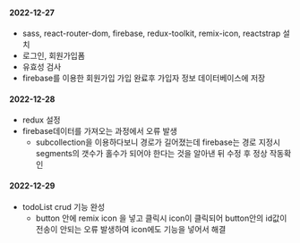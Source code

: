 #### 2022-12-27 
 - sass, react-router-dom, firebase, redux-toolkit, remix-icon, reactstrap 설치
 - 로그인, 회원가입폼 
 - 유효성 검사
 - firebase를 이용한 회원가입 가입 완료후 가입자 정보 데이터베이스에 저장

 #### 2022-12-28
  - redux 설정
  - firebase데이터를 가져오는 과정에서 오류 발생
    * subcollection을 이용하다보니 경로가 길어졌는데 firebase는 경로 지정시 segments의 갯수가 홀수가 되어야 한다는 것을 알아낸 뒤 수정 후 정상 작동확인

#### 2022-12-29
  - todoList crud 기능 완성
    * button 안에 remix icon 을 넣고 클릭시 icon이 클릭되어 button안의 id값이 전송이 안되는 오류 발생하여 icon에도 기능을 넣어서 해결